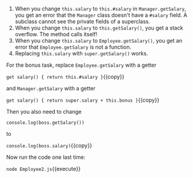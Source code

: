 1. When you change `this.salary` to `this.#salary` in `Manager.getSalary`, you get an error that the `Manager` class doesn't have a `#salary` field. A subclass cannot see the private fields of a superclass.
2. When you change `this.salary` to `this.getSalary()`, you get a stack overflow. The method calls itself!
3. When you change `this.salary` to `Employee.getSalary()`, you get an error that `Employee.getSalary` is not a function. 
4. Replacing `this.salary` with `super.getSalary()` works.

For the bonus task, replace `Employee.getSalary` with a getter

`get salary() { return this.#salary }`{{copy}}

and `Manager.getSalary` with a getter

`get salary() { return super.salary + this.bonus }`{{copy}}

Then you also need to change 

`console.log(boss.getSalary())`

to

`console.log(boss.salary)`{{copy}}

Now run the code one last time:

`node Employee2.js`{{execute}}

